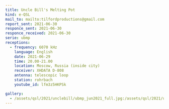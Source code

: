 ```yaml
---
title: Uncle Bill's Melting Pot
kind: e-QSL
mail_to: mailto:tilfordproductions@gmail.com
report_sent: 2021-06-30
responce_sent: 2021-06-30
responce_received: 2021-06-30
serie: ubmp
receptions:
  - frequency: 6070 kHz
    language: English
    date: 2021-06-29
    time: 20.00-21.00
    location: Moscow, Russia (inside city)
    receiver: XHDATA D-808
    antenna: telescopic loop
    station: rohrbach
    youtube_id: lfm3z5HKPSk

gallery:
  - /assets/qsl/2021/unclebill/ubmp_jun2021_full.jpg:/assets/qsl/2021/unclebill/ubmp_jun2021_small.jpg
---
```

